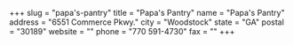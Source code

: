 +++
slug = "papa's-pantry"
title = "Papa's Pantry"
name = "Papa's Pantry"
address = "6551 Commerce Pkwy."
city = "Woodstock"
state = "GA"
postal = "30189"
website = ""
phone = "770 591-4730"
fax = ""
+++
